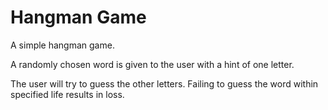# Hangman Game

A simple hangman game.

A randomly chosen word is given to the user with a hint of one letter.

The user will try to guess the other letters.
Failing to guess the word within specified life results in loss.
